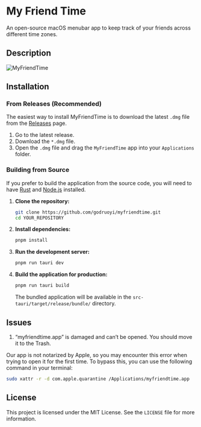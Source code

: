 # My Friend Time

An open-source macOS menubar app to keep track of your friends across different time zones.

## Description

![MyFriendTime](https://github.com/user-attachments/assets/4eea797f-0824-4bad-aac0-a477008e0ad0)


## Installation

### From Releases (Recommended)

The easiest way to install MyFriendTime is to download the latest `.dmg` file from the [Releases](https://github.com/godruoyi/myfriendtime/releases) page.

1.  Go to the latest release.
2.  Download the `*.dmg` file.
3.  Open the `.dmg` file and drag the `MyFriendTime` app into your `Applications` folder.

### Building from Source

If you prefer to build the application from the source code, you will need to have [Rust](https://www.rust-lang.org/) and [Node.js](https://nodejs.org/) installed.

1.  **Clone the repository:**

    ```bash
    git clone https://github.com/godruoyi/myfriendtime.git
    cd YOUR_REPOSITORY
    ```

2.  **Install dependencies:**

    ```bash
    pnpm install
    ```

3.  **Run the development server:**

    ```bash
    pnpm run tauri dev
    ```

4.  **Build the application for production:**

    ```bash
    pnpm run tauri build
    ```

    The bundled application will be available in the `src-tauri/target/release/bundle/` directory.

## Issues

1. “myfriendtime.app” is damaged and can’t be opened. You should move it to the Trash.

Our app is not notarized by Apple, so you may encounter this error when trying to open it for the first time. To bypass this, you can use the following command in your terminal:

```bash
sudo xattr -r -d com.apple.quarantine /Applications/myfriendtime.app
```

## License

This project is licensed under the MIT License. See the `LICENSE` file for more information.
